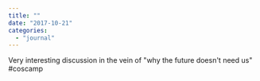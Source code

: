 ```yaml
---
title: ""
date: "2017-10-21"
categories: 
  - "journal"
---
```


Very interesting discussion in the vein of "why the future doesn't need us" #coscamp
